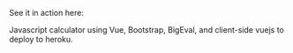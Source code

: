 See it in action here: 

Javascript calculator using Vue, Bootstrap, BigEval, and client-side vuejs to deploy to heroku.
